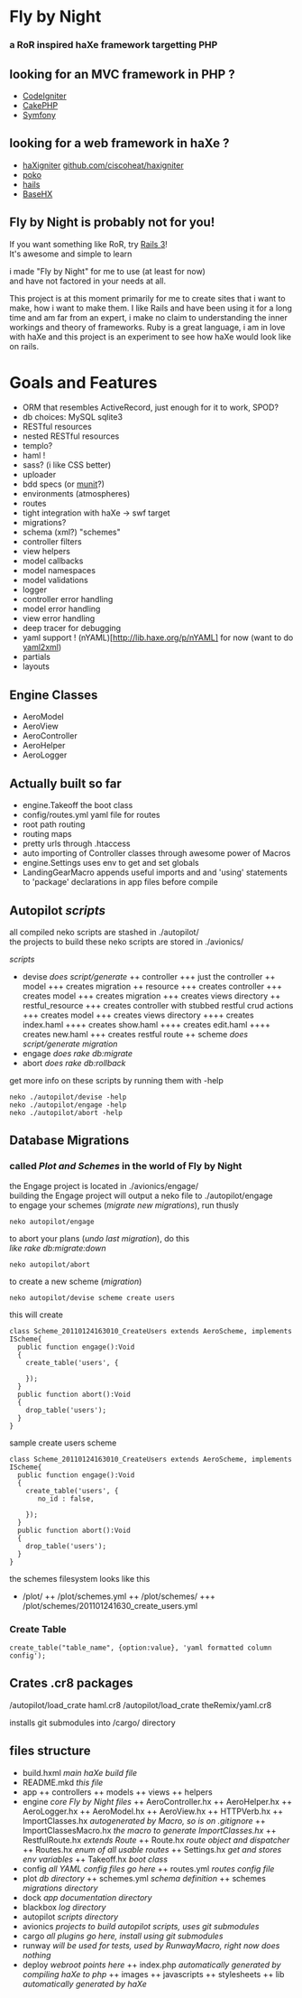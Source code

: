 # Fly by Night

### a RoR inspired haXe framework targetting PHP

## looking for an MVC framework in PHP ?

+ [CodeIgniter](http://codeigniter.com)
+ [CakePHP](http://cakephp.org)
+ [Symfony](http://www.symfony-project.org)

## looking for a web framework in haXe ?

+ [haXigniter](http://haxigniter.com) [github.com/ciscoheat/haxigniter](https://github.com/ciscoheat/haxigniter)
+ [poko](http://blog.touchmypixel.com/poko-project)
+ [hails](http://code.google.com/p/hails)
+ [BaseHX](http://gitorious.org/basehx)

## Fly by Night is probably not for you!

If you want something like RoR, try [Rails 3](http://rubyonrails.org/)!  
It's awesome and simple to learn

i made "Fly by Night" for me to use (at least for now)  
and have not factored in your needs at all.

This project is at this moment primarily for me to create sites that i want to make, how i want to make them. I like Rails and have been using it for a long time and am far from an expert, i make no claim to understanding the inner workings and theory of frameworks. Ruby is a great language, i am in love with haXe and this project is an experiment to see how haXe would look like on rails.

# Goals and Features

+ ORM that resembles ActiveRecord, just enough for it to work, SPOD?
+ db choices: MySQL sqlite3
+ RESTful resources
+ nested RESTful resources
+ templo? 
+ haml !
+ sass? (i like CSS better)
+ uploader
+ bdd specs (or [munit](https://github.com/massiveinteractive/MassiveUnit)?)
+ environments (atmospheres)
+ routes
+ tight integration with haXe -> swf target
+ migrations?
+ schema (xml?) "schemes"
+ controller filters
+ view helpers
+ model callbacks
+ model namespaces
+ model validations
+ logger
+ controller error handling
+ model error handling
+ view error handling
+ deep tracer for debugging
+ yaml support ! (nYAML)[http://lib.haxe.org/p/nYAML] for now (want to do [yaml2xml](http://flexonrails.net/?cat=34))
+ partials
+ layouts

## Engine Classes

+ AeroModel
+ AeroView
+ AeroController
+ AeroHelper
+ AeroLogger

## Actually built so far

+ engine.Takeoff the boot class
+ config/routes.yml yaml file for routes
+ root path routing
+ routing maps
+ pretty urls through .htaccess
+ auto importing of Controller classes through awesome power of Macros
+ engine.Settings uses env to get and set globals
+ LandingGearMacro appends useful imports and and 'using' statements to 'package' declarations in app files before compile

## Autopilot _scripts_  

all compiled neko scripts are stashed in ./autopilot/  
the projects to build these neko scripts are stored in ./avionics/  

*scripts*  

+ devise _does script/generate_
++ controller
+++ just the controller
++ model
+++ creates migration
++ resource
+++ creates controller
+++ creates model
+++ creates migration
+++ creates views directory
++ restful_resource
+++ creates controller with stubbed restful crud actions
+++ creates model
+++ creates views directory
++++ creates index.haml
++++ creates show.haml
++++ creates edit.haml
++++ creates new.haml
+++ creates restful route
++ scheme _does script/generate migration_
+ engage _does rake db:migrate_
+ abort _does rake db:rollback_

get more info on these scripts by running them with -help

    neko ./autopilot/devise -help
    neko ./autopilot/engage -help
    neko ./autopilot/abort -help

## Database Migrations  

### called _Plot and Schemes_ in the world of Fly by Night

the Engage project is located in ./avionics/engage/  
building the Engage project will output a neko file to ./autopilot/engage  
to engage your schemes (_migrate new migrations_), run thusly  

    neko autopilot/engage

to abort your plans (_undo last migration_), do this  
_like rake db:migrate:down_

    neko autopilot/abort
        
to create a new scheme (_migration_)  

    neko autopilot/devise scheme create users

this will create 

    class Scheme_20110124163010_CreateUsers extends AeroScheme, implements IScheme{
      public function engage():Void
      {
        create_table('users', {

        });
      }
      public function abort():Void
      {
        drop_table('users');
      }
    }
    
sample create users scheme

    class Scheme_20110124163010_CreateUsers extends AeroScheme, implements IScheme{
      public function engage():Void
      {
        create_table('users', {
           no_id : false,
           
        });
      }
      public function abort():Void
      {
        drop_table('users');
      }
    }

the schemes filesystem looks like this  

+ /plot/
++ /plot/schemes.yml
++ /plot/schemes/ 
+++ /plot/schemes/201101241630_create_users.yml

### Create Table

    create_table("table_name", {option:value}, 'yaml formatted column config');
    
    
## Crates .cr8 packages  

/autopilot/load_crate haml.cr8
/autopilot/load_crate theRemix/yaml.cr8

installs git submodules into /cargo/ directory

## files structure

+ build.hxml _main haXe build file_
+ README.mkd _this file_
+ app
++ controllers
++ models
++ views
++ helpers
+ engine _core Fly by Night files_
++ AeroController.hx
++ AeroHelper.hx
++ AeroLogger.hx
++ AeroModel.hx
++ AeroView.hx
++ HTTPVerb.hx
++ ImportClasses.hx _autogenerated by Macro, so is on .gitignore_
++ ImportClassesMacro.hx _the macro to generate ImportClasses.hx_
++ RestfulRoute.hx _extends Route_
++ Route.hx _route object and dispatcher_
++ Routes.hx _enum of all usable routes_
++ Settings.hx _get and stores env variables_
++ Takeoff.hx _boot class_
+ config _all YAML config files go here_
++ routes.yml _routes config file_
+ plot _db directory_
++ schemes.yml _schema definition_
++ schemes _migrations directory_
+ dock _app documentation directory_
+ blackbox _log directory_
+ autopilot _scripts directory_
+ avionics _projects to build autopilot scripts, uses git submodules_
+ cargo _all plugins go here, install using git submodules_
+ runway _will be used for tests, used by RunwayMacro, right now does nothing_
+ deploy _webroot points here_
++ index.php _automatically generated by compiling haXe to php_
++ images
++ javascripts
++ stylesheets
++ lib _automatically generated by haXe_